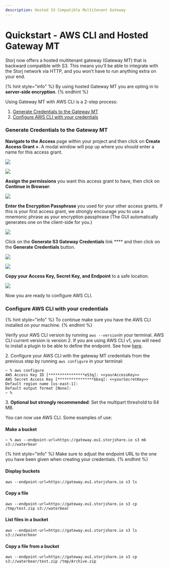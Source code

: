 ```yaml
---
description: Hosted S3 Compatible Multitenant Gateway
---
```


# Quickstart - AWS CLI and Hosted Gateway MT

Storj now offers a hosted multitenant gateway (Gateway MT)  that is backward compatible with S3. This means you’ll be able to integrate with the Storj network via HTTP, and you won’t have to run anything extra on your end.

{% hint style="info" %}
By using hosted Gateway MT you are opting in to **server-side encryption**.&#x20;
{% endhint %}

Using Gateway MT with AWS CLI is a 2-step process:

1. [Generate Credentials to the Gateway MT](./#generate-credentials-to-the-gateway-mt)
2. [Configure AWS CLI with your credentials](./#configure-aws-cli-with-your-credentials)

### Generate Credentials to the Gateway MT

**Navigate to the Access** page within your project and then click on **Create Access Grant +**. A modal window will pop up where you should enter a name for this access grant.

![](<../../.gitbook/assets/image (152).png>)

![](<../../.gitbook/assets/Screen Shot 2021-04-16 at 9.02.50 AM.png>)

**Assign the permissions** you want this access grant to have, then click on **Continue in Browser**:

![](<../../.gitbook/assets/Screen Shot 2021-04-16 at 9.03.15 AM.png>)

**Enter the Encryption Passphrase** you used for your other access grants. If this is your first access grant, we strongly encourage you to use a mnemonic phrase as your encryption passphrase (The GUI automatically generates one on the client-side for you.)

![](<../../.gitbook/assets/Screen Shot 2021-04-16 at 9.03.34 AM.png>)

Click on the **Generate S3 Gateway Credentials** link **** and then click on the **Generate Credentials** button.&#x20;

![](<../../.gitbook/assets/Screen Shot 2021-04-16 at 9.03.50 AM.png>)

![](<../../.gitbook/assets/Screen Shot 2021-04-16 at 9.03.54 AM.png>)

**Copy your Access Key, Secret Key, and Endpoint** to a safe location.&#x20;

![](<../../.gitbook/assets/Screen Shot 2021-04-16 at 9.04.08 AM.png>)

Now you are ready to configure AWS CLI.

### Configure AWS CLI with your credentials

{% hint style="info" %}
To continue make sure you have the AWS CLI installed on your machine.&#x20;
{% endhint %}

Verify your AWS CLI version by running `aws --version`in your terminal. AWS CLI current version is version 2. If you are using AWS CLI v1, you will need to install a plugin to be able to define the endpoint. See how [here](aws-cli-advanced-options.md#define-an-endpoint-with-aws-cli-v1).

2\. Configure your AWS CLI with the gateway MT credentials from the previous step by running `aws configure` in your terminal:

```
~ % aws configure 
AWS Access Key ID [****************e53q]: <<yourAccessKey>>
AWS Secret Access Key [****************bbxq]: <<yourSecretKey>>
Default region name [us-east-1]: 
Default output format [None]: 
~ % 
```

3\.  **Optional but strongly recommended**: Set the multipart threshold to 64 MB.&#x20;

You can now use AWS CLI. Some examples of use:

#### Make a bucket

```
~ % aws --endpoint-url=https://gateway.eu1.storjshare.io s3 mb s3://waterbear
```

{% hint style="info" %}
Make sure to adjust the endpoint URL to the one you have been given when creating your credentials.
{% endhint %}

#### Display buckets

```
aws --endpoint-url=https://gateway.eu1.storjshare.io s3 ls
```

#### Copy a file

```
aws --endpoint-url=https://gateway.eu1.storjshare.io s3 cp /tmp/test.zip s3://waterbear
```

#### List files in a bucket

```
aws --endpoint-url=https://gateway.eu1.storjshare.io s3 ls s3://waterbear
```

#### Copy a file from a bucket

```
aws --endpoint-url=https://gateway.eu1.storjshare.io s3 cp s3://waterbear/test.zip /tmp/Archive.zip
```
